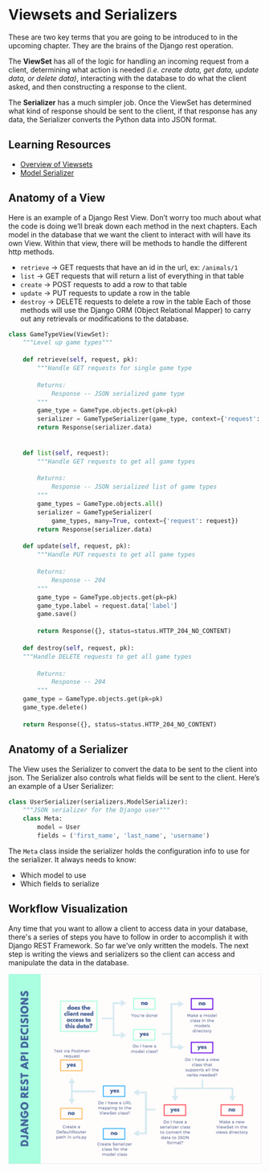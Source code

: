 # Viewsets and Serializers

These are two key terms that you are going to be introduced to in the upcoming chapter. They are the brains of the Django rest operation.

The **ViewSet** has all of the logic for handling an incoming request from a client, determining what action is needed _(i.e. create data, get data, update data, or delete data)_, interacting with the database to do what the client asked, and then constructing a response to the client.

The **Serializer** has a much simpler job. Once the ViewSet has determined what kind of response should be sent to the client, if that response has any data, the Serializer converts the Python data into JSON format.

## Learning Resources

* [Overview of Viewsets](https://www.django-rest-framework.org/api-guide/viewsets/)
* [Model Serializer](https://www.django-rest-framework.org/api-guide/serializers/#modelserializer)

## Anatomy of a View
Here is an example of a Django Rest View. Don’t worry too much about what the code is doing we’ll break down each method in the next chapters. Each model in the database that we want the client to interact with will have its own View. Within that view, there will be methods to handle the different http methods.
- `retrieve` -\> GET requests that have an id in the url, ex: `/animals/1`
- `list` -\> GET requests that will return a list of everything in that table
- `create` -\> POST requests to add a row to that table
- `update` -\> PUT requests to update a row in the table
- `destroy` -\> DELETE requests to delete a row in the table
Each of those methods will use the Django ORM (Object Relational Mapper) to carry out any retrievals or modifications to the database.

```python
class GameTypeView(ViewSet):
    """Level up game types"""

    def retrieve(self, request, pk):
        """Handle GET requests for single game type

        Returns:
            Response -- JSON serialized game type
        """
        game_type = GameType.objects.get(pk=pk)
        serializer = GameTypeSerializer(game_type, context={'request': request})
        return Response(serializer.data)


    def list(self, request):
        """Handle GET requests to get all game types

        Returns:
            Response -- JSON serialized list of game types
        """
        game_types = GameType.objects.all()
        serializer = GameTypeSerializer(
            game_types, many=True, context={'request': request})
        return Response(serializer.data)

    def update(self, request, pk):
        """Handle PUT requests to get all game types

        Returns:
            Response -- 204
        """
        game_type = GameType.objects.get(pk=pk)
        game_type.label = request.data['label']
        game.save()

        return Response({}, status=status.HTTP_204_NO_CONTENT)

    def destroy(self, request, pk):
	"""Handle DELETE requests to get all game types

        Returns:
            Response -- 204
        """
	game_type = GameType.objects.get(pk=pk)
	game_type.delete()

	return Response({}, status=status.HTTP_204_NO_CONTENT)

```

## Anatomy of a Serializer
The View uses the Serializer to convert the data to be sent to the client into json. The Serializer also controls what fields will be sent to the client. Here’s an example of a User Serializer:
```python
class UserSerializer(serializers.ModelSerializer):
    """JSON serializer for the Django user"""
    class Meta:
        model = User
        fields = ('first_name', 'last_name', 'username')
```
The `Meta` class inside the serializer holds the configuration info to use for the serializer. It always needs to know:
- Which model to use
- Which fields to serialize

## Workflow Visualization

Any time that you want to allow a client to access data in your database, there's a series of steps you have to follow in order to accomplish it with Django REST Framework. So far we’ve only written the models. The next step is writing the views and serializers so the client can access and manipulate the data in the database.

![](./images/django-rest-process.png)




